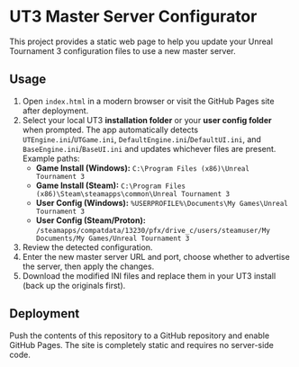 # UT3 Master Server Configurator

This project provides a static web page to help you update your Unreal Tournament 3 configuration files to use a new master server.

## Usage

1. Open `index.html` in a modern browser or visit the GitHub Pages site after deployment.
2. Select your local UT3 **installation folder** or your **user config folder** when prompted.
   The app automatically detects `UTEngine.ini`/`UTGame.ini`, `DefaultEngine.ini`/`DefaultUI.ini`,
   and `BaseEngine.ini`/`BaseUI.ini` and updates whichever files are present.
   Example paths:
   - **Game Install (Windows):** `C:\Program Files (x86)\Unreal Tournament 3`
   - **Game Install (Steam):** `C:\Program Files (x86)\Steam\steamapps\common\Unreal Tournament 3`
   - **User Config (Windows):** `%USERPROFILE%\Documents\My Games\Unreal Tournament 3`
   - **User Config (Steam/Proton):** `/steamapps/compatdata/13230/pfx/drive_c/users/steamuser/My Documents/My Games/Unreal Tournament 3`
3. Review the detected configuration.
4. Enter the new master server URL and port, choose whether to advertise the server, then apply the changes.
5. Download the modified INI files and replace them in your UT3 install (back up the originals first).

## Deployment

Push the contents of this repository to a GitHub repository and enable GitHub Pages. The site is completely static and requires no server-side code.
